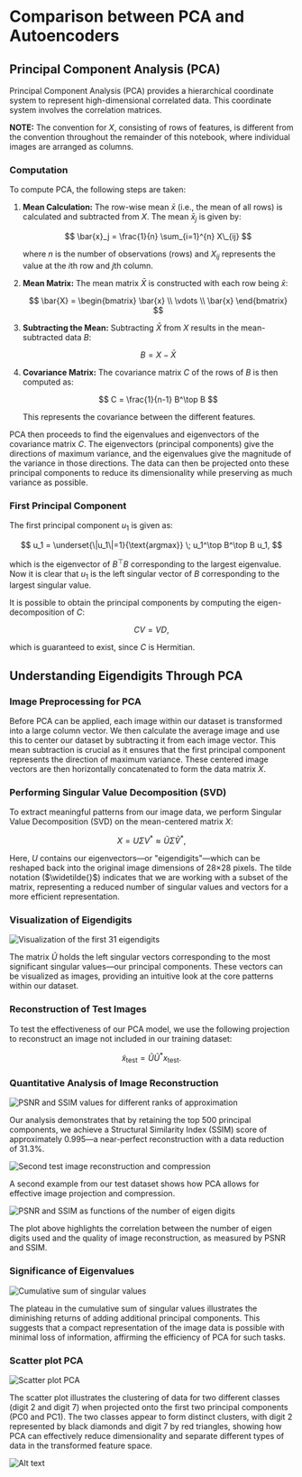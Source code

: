 # Comparison between PCA and Autoencoders

## Principal Component Analysis (PCA)

Principal Component Analysis (PCA) provides a hierarchical coordinate system to represent high-dimensional correlated data. This coordinate system involves the correlation matrices.

**NOTE:** The convention for $X$, consisting of rows of features, is different from the convention throughout the remainder of this notebook, where individual images are arranged as columns.

### Computation

To compute PCA, the following steps are taken:

1. **Mean Calculation:**
   The row-wise mean $\bar{x}$ (i.e., the mean of all rows) is calculated and subtracted from $X$. The mean $\bar{x}_j$ is given by:

   $$ \bar{x}_j = \frac{1}{n} \sum_{i=1}^{n} X\_{ij} $$

   where $n$ is the number of observations (rows) and $X_{ij}$ represents the value at the $i$th row and $j$th column.

2. **Mean Matrix:**
   The mean matrix $\bar{X}$ is constructed with each row being $\bar{x}$:

   $$ \bar{X} = \begin{bmatrix} \bar{x} \\ \vdots \\ \bar{x} \end{bmatrix} $$

3. **Subtracting the Mean:**
   Subtracting $\bar{X}$ from $X$ results in the mean-subtracted data $B$:

   $$ B = X - \bar{X} $$

4. **Covariance Matrix:**
   The covariance matrix $C$ of the rows of $B$ is then computed as:

   $$ C = \frac{1}{n-1} B^\top B $$

   This represents the covariance between the different features.

PCA then proceeds to find the eigenvalues and eigenvectors of the covariance matrix $C$. The eigenvectors (principal components) give the directions of maximum variance, and the eigenvalues give the magnitude of the variance in those directions. The data can then be projected onto these principal components to reduce its dimensionality while preserving as much variance as possible.

### First Principal Component

The first principal component $u_1$ is given as:

$$ u_1 = \underset{\|u_1\|=1}{\text{argmax}} \; u_1^\top B^\top B u_1, $$

which is the eigenvector of $B^\top B$ corresponding to the largest eigenvalue. Now it is clear that $u_1$ is the left singular vector of $B$ corresponding to the largest singular value.

It is possible to obtain the principal components by computing the eigen-decomposition of $C$:

$$ CV = VD, $$

which is guaranteed to exist, since $C$ is Hermitian.

## Understanding Eigendigits Through PCA

### Image Preprocessing for PCA

Before PCA can be applied, each image within our dataset is transformed into a large column vector. We then calculate the average image and use this to center our dataset by subtracting it from each image vector. This mean subtraction is crucial as it ensures that the first principal component represents the direction of maximum variance. These centered image vectors are then horizontally concatenated to form the data matrix $X$.

### Performing Singular Value Decomposition (SVD)

To extract meaningful patterns from our image data, we perform Singular Value Decomposition (SVD) on the mean-centered matrix $X$:

$$ X = U\Sigma V^ \ast \approx \widetilde{U}\widetilde{\Sigma}\widetilde{V}^ \ast, $$

Here, $U$ contains our eigenvectors—or "eigendigits"—which can be reshaped back into the original image dimensions of 28×28 pixels. The tilde notation ($\widetilde{}$) indicates that we are working with a subset of the matrix, representing a reduced number of singular values and vectors for a more efficient representation.

### Visualization of Eigendigits

![Visualization of the first 31 eigendigits](assets/image/eigendigits.png)

The matrix $\widetilde{U}$ holds the left singular vectors corresponding to the most significant singular values—our principal components. These vectors can be visualized as images, providing an intuitive look at the core patterns within our dataset.

### Reconstruction of Test Images

To test the effectiveness of our PCA model, we use the following projection to reconstruct an image not included in our training dataset:

$$ \widetilde{x}_{\text{test}} = \widetilde{U} \widetilde{U}^\ast x_{\text{test}}. $$

### Quantitative Analysis of Image Reconstruction

![PSNR and SSIM values for different ranks of approximation](assets/image/pca_comp_result_1.png)

Our analysis demonstrates that by retaining the top 500 principal components, we achieve a Structural Similarity Index (SSIM) score of approximately 0.995—a near-perfect reconstruction with a data reduction of 31.3%.

![Second test image reconstruction and compression](assets/image/pca_comp_result_2.png)

A second example from our test dataset shows how PCA allows for effective image projection and compression.

![PSNR and SSIM as functions of the number of eigen digits](assets/image/psnr-ssim-pca.png)

The plot above highlights the correlation between the number of eigen digits used and the quality of image reconstruction, as measured by PSNR and SSIM.

### Significance of Eigenvalues

![Cumulative sum of singular values](assets/image/sing-values-sum.png)

The plateau in the cumulative sum of singular values illustrates the diminishing returns of adding additional principal components. This suggests that a compact representation of the image data is possible with minimal loss of information, affirming the efficiency of PCA for such tasks.

### Scatter plot PCA

![Scatter plot PCA](assets/image/scatter-plot.png)

The scatter plot illustrates the clustering of data for two different classes (digit 2 and digit 7) when projected onto the first two principal components (PC0 and PC1). The two classes appear to form distinct clusters, with digit 2 represented by black diamonds and digit 7 by red triangles, showing how PCA can effectively reduce dimensionality and separate different types of data in the transformed feature space.

![Alt text](assets/image/latent_space_autoencoder.png)
